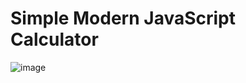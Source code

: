 # Simple Modern JavaScript Calculator
![image](https://user-images.githubusercontent.com/60416638/147536476-b8f95339-da30-4b4f-917a-e84e8d3258ef.png)
